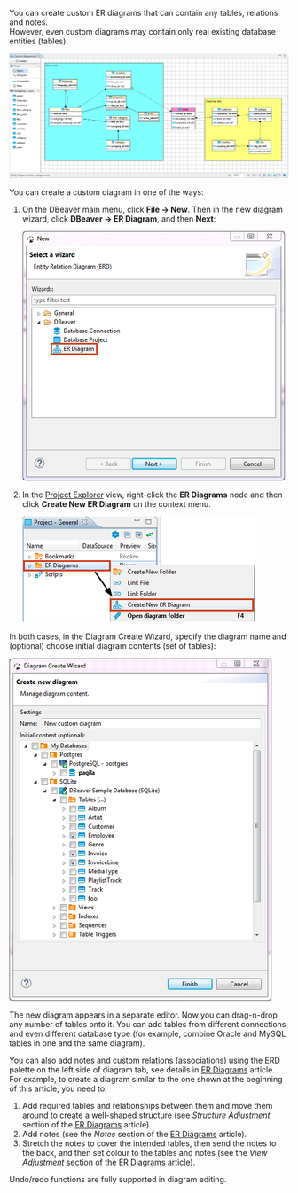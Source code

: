 You can create custom ER diagrams that can contain any tables, relations and notes.  
However, even custom diagrams may contain only real existing database entities (tables). 

![](images/ug/Custom-diagram.png)

You can create a custom diagram in one of the ways:
1. On the DBeaver main menu, click **File -> New**. Then in the new diagram wizard, click **DBeaver -> ER Diagram**, and then **Next**:  

   ![](images/ug/ERD-Wizard.png)  
   
2. In the [Project Explorer](Project-Explorer) view, right-click the **ER Diagrams** node and then click **Create New ER Diagram** on the context menu.

   ![](images/ug/ERD-Create-from-Project-Explorer.png)

In both cases, in the Diagram Create Wizard, specify the diagram name and (optional) choose initial diagram contents (set of tables):  

![](images/ug/ERD-Create-custom-diagram.png)

The new diagram appears in a separate editor. Now you can drag-n-drop any number of tables onto it. You can add tables from different connections and even different database type (for example, combine Oracle and MySQL tables in one and the same diagram).

You can also add notes and custom relations (associations) using the ERD palette on the left side of diagram tab, see details in [ER Diagrams](ER-Diagrams) article. For example, to create a diagram similar to the one shown at the beginning of this article, you need to:

1. Add required tables and relationships between them and move them around to create a well-shaped structure (see _Structure Adjustment_ section of the [ER Diagrams](ER-Diagrams) article).
2. Add notes (see the _Notes_ section of the [ER Diagrams](ER-Diagrams) article).
3. Stretch the notes to cover the intended tables, then send the notes to the back, and then set colour to the tables and notes (see the _View Adjustment_ section of the [ER Diagrams](ER-Diagrams) article).

Undo/redo functions are fully supported in diagram editing.
